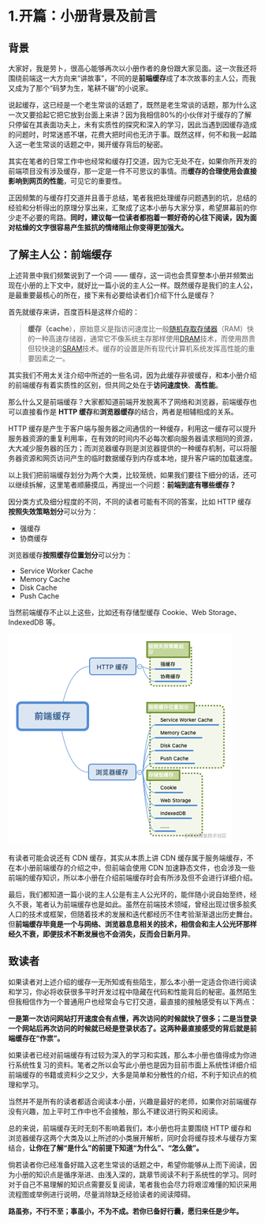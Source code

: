 # 1.开篇：小册背景及前言

 ## 背景

大家好，我是劳卜，很高心能够再次以小册作者的身份跟大家见面。这一次我还将围绕前端这一大方向来“讲故事”，不同的是**前端缓存**成了本次故事的主人公，而我又成为了那个“码梦为生，笔耕不辍”的小说家。

说起缓存，这已经是一个老生常谈的话题了，既然是老生常谈的话题，那为什么这一次又要拾起它把它放到台面上来讲？因为我相信80%的小伙伴对于缓存的了解只停留在其表面功夫上，未有实质性的探究和深入的学习，因此当遇到因缓存造成的问题时，时常迷惑不堪，花费大把时间也无济于事。既然这样，何不和我一起踏入这一老生常谈的话题之中，揭开缓存背后的秘密。

其实在笔者的日常工作中也经常和缓存打交道，因为它无处不在，如果你所开发的前端项目没有涉及缓存，那一定是一件不可思议的事情。而**缓存的合理使用会直接影响到网页的性能**，可见它的重要性。

正因频繁的与缓存打交道并且善于总结，笔者我把处理缓存问题遇到的坑，总结的经验和分析得出的原理分享出来，汇聚成了这本小册与大家分享，希望屏幕前的你少走不必要的弯路。**同时，建议每一位读者都抱着一颗好奇的心往下阅读，因为面对枯燥的文字很容易产生抵抗的情绪阻止你变得更加强大。**

## 了解主人公：前端缓存

上述背景中我们频繁说到了一个词 —— 缓存，这一词也会贯穿整本小册并频繁出现在小册的上下文中，就好比一篇小说的主人公一样。既然缓存是我们的主人公，是最重要最核心的所在，接下来有必要给读者们介绍下什么是缓存？

首先就缓存来讲，百度百科是这样介绍的：

> **缓存（cache**），原始意义是指访问速度比一般[随机存取存储器](https://baike.baidu.com/item/%E9%9A%8F%E6%9C%BA%E5%AD%98%E5%8F%96%E5%AD%98%E5%82%A8%E5%99%A8)（RAM）快的一种高速存储器，通常它不像系统主存那样使用[DRAM](https://baike.baidu.com/item/DRAM)技术，而使用昂贵但较快速的[SRAM](https://baike.baidu.com/item/SRAM)技术。缓存的设置是所有现代计算机系统发挥高性能的重要因素之一。

其实我们不用太关注介绍中所述的一些名词，因为此缓存非彼缓存，和本小册介绍的前端缓存有着实质性的区别，但共同之处在于**访问速度快**、**高性能**。

那么什么又是前端缓存？大家都知道前端开发脱离不了网络和浏览器，前端缓存也可以直接看作是
**HTTP 缓存**和**浏览器缓存**的结合，两者是相辅相成的关系。

HTTP 缓存是产生于客户端与服务器之间通信的一种缓存，利用这一缓存可以提升服务器资源的重复利用率，在有效的时间内不必每次都向服务器请求相同的资源，大大减少服务器的压力；而浏览器缓存则是浏览器提供的一种缓存机制，可以将服务器资源和网页访问产生的临时数据缓存到内存或本地，提升客户端的加载速度。

以上我们把前端缓存划分为两个大类，比较笼统，如果我们要往下细分的话，还可以继续拆解，这里笔者顺藤摸瓜，再提出一个问题：**前端到底有哪些缓存？**

因分类方式及细分程度的不同，不同的读者可能有不同的答案，比如 HTTP 缓存**按照失效策略划分**可以分为：

- 强缓存
- 协商缓存

浏览器缓存**按照缓存位置划分**可以分为：

- Service Worker Cache
- Memory Cache
- Disk Cache
- Push Cache

当然前端缓存不止以上这些，比如还有存储型缓存 Cookie、Web Storage、IndexedDB 等。

![前端缓存.png](./images/63ce805fb7074cbe92e04d00a1ff75b9~tplv-k3u1fbpfcp-watermark.image.png)

有读者可能会说还有 CDN 缓存，其实从本质上讲 CDN 缓存属于服务端缓存，不在本小册前端缓存的介绍之中，但前端会使用 CDN 加速静态文件，也会涉及一些前端的缓存知识，所以本小册在介绍前端缓存时会有所涉及但不会进行详细介绍。

最后，我们都知道一篇小说的主人公是有主人公光环的，能伴随小说自始至终，经久不衰，笔者认为前端缓存也是如此。虽然在前端技术领域，曾经出现过很多脍炙人口的技术或框架，但随着技术的发展和迭代都经历不住考验渐渐退出历史舞台。但**前端缓存毕竟是一个与网络、浏览器息息相关的技术，相信会和主人公光环那样经久不衰，即便技术不断发展也不会消失，反而会日新月异**。

## 致读者

如果读者对上述介绍的缓存一无所知或有些陌生，那么本小册一定适合你进行阅读和学习，你必将收获很多平时开发过程中隐藏在代码和性能背后的秘密。虽然陌生但我相信作为一个普通用户也经常会与它打交道，最直接的接触感受有以下两点：

**一是第一次访问网站打开速度会有点慢，再次访问的时候就快了很多；二是当登录一个网站后再次访问的时候就已经是登录状态了。这两种最直接感受的背后就是前端缓存在“作祟”。**

如果读者已经对前端缓存有过较为深入的学习和实践，那么本小册也值得成为你进行系统性复习的资料。笔者之所以会写此小册也是因为目前市面上系统性详细介绍前端缓存的书籍或资料少之又少，大多是简单和分散性的介绍，不利于知识点的梳理和学习。

当然并不是所有的读者都适合阅读本小册，兴趣是最好的老师，如果你对前端缓存没有兴趣，加上平时工作中也不会接触，那么不建议进行购买和阅读。

总的来说，前端缓存无时无刻不影响着我们，本小册也将主要围绕 HTTP 缓存和浏览器缓存这两个大类及以上所述的小类展开解析，同时会将缓存技术与缓存方案结合，**让你在了解“是什么”的前提下知道“为什么”、“怎么做”。**

倘若读者你已经准备好踏入这老生常谈的话题之中，希望你能够从上而下阅读，因为小册的知识点是循序渐进、由浅入深的，跳章节阅读不利于系统性的学习。同时对于自己不易理解的知识点需要反复阅读，笔者我也会尽力将艰涩难懂的知识采用流程图或举例进行说明，尽量消除缺乏经验读者的阅读障碍。

**路虽弥，不行不至；事虽小，不为不成。若你已备好行囊，愿归来任是少年。**

